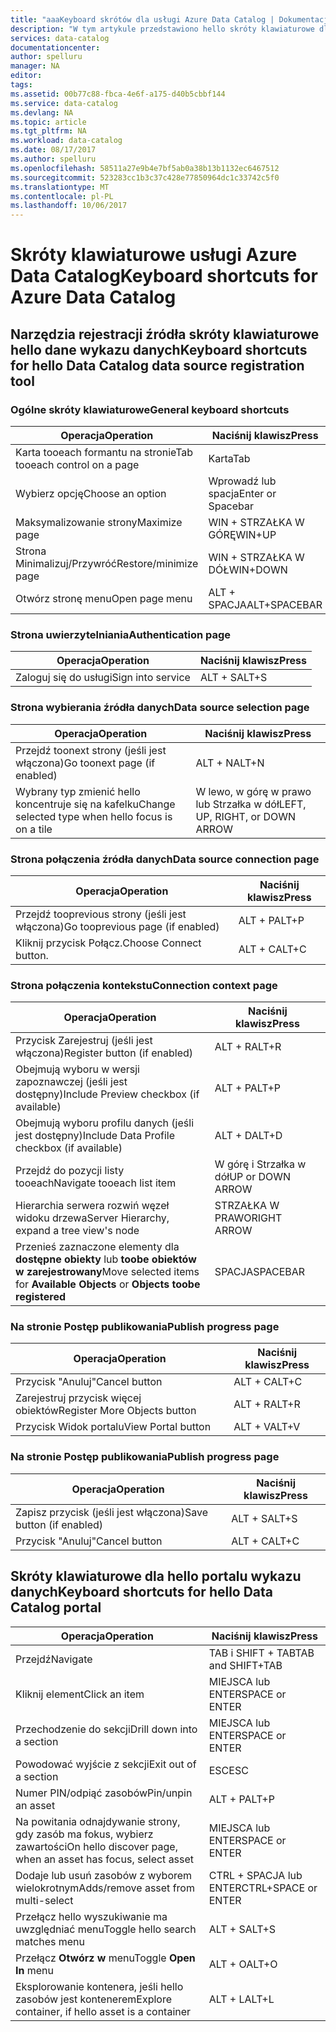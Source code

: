 ```yaml
---
title: "aaaKeyboard skrótów dla usługi Azure Data Catalog | Dokumentacja firmy Microsoft"
description: "W tym artykule przedstawiono hello skróty klawiaturowe dla usługi Azure Data Catalog."
services: data-catalog
documentationcenter: 
author: spelluru
manager: NA
editor: 
tags: 
ms.assetid: 00b77c88-fbca-4e6f-a175-d40b5cbbf144
ms.service: data-catalog
ms.devlang: NA
ms.topic: article
ms.tgt_pltfrm: NA
ms.workload: data-catalog
ms.date: 08/17/2017
ms.author: spelluru
ms.openlocfilehash: 58511a27e9b4e7bf5ab0a38b13b1132ec6467512
ms.sourcegitcommit: 523283cc1b3c37c428e77850964dc1c33742c5f0
ms.translationtype: MT
ms.contentlocale: pl-PL
ms.lasthandoff: 10/06/2017
---
```

# <a name="keyboard-shortcuts-for-azure-data-catalog"></a><span data-ttu-id="e3d1b-103">Skróty klawiaturowe usługi Azure Data Catalog</span><span class="sxs-lookup"><span data-stu-id="e3d1b-103">Keyboard shortcuts for Azure Data Catalog</span></span>
## <a name="keyboard-shortcuts-for-hello-data-catalog-data-source-registration-tool"></a><span data-ttu-id="e3d1b-104">Narzędzia rejestracji źródła skróty klawiaturowe hello dane wykazu danych</span><span class="sxs-lookup"><span data-stu-id="e3d1b-104">Keyboard shortcuts for hello Data Catalog data source registration tool</span></span>
### <a name="general-keyboard-shortcuts"></a><span data-ttu-id="e3d1b-105">Ogólne skróty klawiaturowe</span><span class="sxs-lookup"><span data-stu-id="e3d1b-105">General keyboard shortcuts</span></span>
| <span data-ttu-id="e3d1b-106">Operacja</span><span class="sxs-lookup"><span data-stu-id="e3d1b-106">Operation</span></span> | <span data-ttu-id="e3d1b-107">Naciśnij klawisz</span><span class="sxs-lookup"><span data-stu-id="e3d1b-107">Press</span></span> |
| --- | --- |
| <span data-ttu-id="e3d1b-108">Karta tooeach formantu na stronie</span><span class="sxs-lookup"><span data-stu-id="e3d1b-108">Tab tooeach control on a page</span></span> |<span data-ttu-id="e3d1b-109">Karta</span><span class="sxs-lookup"><span data-stu-id="e3d1b-109">Tab</span></span> |
| <span data-ttu-id="e3d1b-110">Wybierz opcję</span><span class="sxs-lookup"><span data-stu-id="e3d1b-110">Choose an option</span></span> |<span data-ttu-id="e3d1b-111">Wprowadź lub spacja</span><span class="sxs-lookup"><span data-stu-id="e3d1b-111">Enter or Spacebar</span></span> |
| <span data-ttu-id="e3d1b-112">Maksymalizowanie strony</span><span class="sxs-lookup"><span data-stu-id="e3d1b-112">Maximize page</span></span> |<span data-ttu-id="e3d1b-113">WIN + STRZAŁKA W GÓRĘ</span><span class="sxs-lookup"><span data-stu-id="e3d1b-113">WIN+UP</span></span> |
| <span data-ttu-id="e3d1b-114">Strona Minimalizuj/Przywróć</span><span class="sxs-lookup"><span data-stu-id="e3d1b-114">Restore/minimize page</span></span> |<span data-ttu-id="e3d1b-115">WIN + STRZAŁKA W DÓŁ</span><span class="sxs-lookup"><span data-stu-id="e3d1b-115">WIN+DOWN</span></span> |
| <span data-ttu-id="e3d1b-116">Otwórz stronę menu</span><span class="sxs-lookup"><span data-stu-id="e3d1b-116">Open page menu</span></span> |<span data-ttu-id="e3d1b-117">ALT + SPACJA</span><span class="sxs-lookup"><span data-stu-id="e3d1b-117">ALT+SPACEBAR</span></span> |

### <a name="authentication-page"></a><span data-ttu-id="e3d1b-118">Strona uwierzytelniania</span><span class="sxs-lookup"><span data-stu-id="e3d1b-118">Authentication page</span></span>
| <span data-ttu-id="e3d1b-119">Operacja</span><span class="sxs-lookup"><span data-stu-id="e3d1b-119">Operation</span></span> | <span data-ttu-id="e3d1b-120">Naciśnij klawisz</span><span class="sxs-lookup"><span data-stu-id="e3d1b-120">Press</span></span> |
| --- | --- |
| <span data-ttu-id="e3d1b-121">Zaloguj się do usługi</span><span class="sxs-lookup"><span data-stu-id="e3d1b-121">Sign into service</span></span> |<span data-ttu-id="e3d1b-122">ALT + S</span><span class="sxs-lookup"><span data-stu-id="e3d1b-122">ALT+S</span></span> |

### <a name="data-source-selection-page"></a><span data-ttu-id="e3d1b-123">Strona wybierania źródła danych</span><span class="sxs-lookup"><span data-stu-id="e3d1b-123">Data source selection page</span></span>
| <span data-ttu-id="e3d1b-124">Operacja</span><span class="sxs-lookup"><span data-stu-id="e3d1b-124">Operation</span></span> | <span data-ttu-id="e3d1b-125">Naciśnij klawisz</span><span class="sxs-lookup"><span data-stu-id="e3d1b-125">Press</span></span> |
| --- | --- |
| <span data-ttu-id="e3d1b-126">Przejdź toonext strony (jeśli jest włączona)</span><span class="sxs-lookup"><span data-stu-id="e3d1b-126">Go toonext page (if enabled)</span></span> |<span data-ttu-id="e3d1b-127">ALT + N</span><span class="sxs-lookup"><span data-stu-id="e3d1b-127">ALT+N</span></span> |
| <span data-ttu-id="e3d1b-128">Wybrany typ zmienić hello koncentruje się na kafelku</span><span class="sxs-lookup"><span data-stu-id="e3d1b-128">Change selected type when hello focus is on a tile</span></span> |<span data-ttu-id="e3d1b-129">W lewo, w górę w prawo lub Strzałka w dół</span><span class="sxs-lookup"><span data-stu-id="e3d1b-129">LEFT, UP, RIGHT, or DOWN ARROW</span></span> |

### <a name="data-source-connection-page"></a><span data-ttu-id="e3d1b-130">Strona połączenia źródła danych</span><span class="sxs-lookup"><span data-stu-id="e3d1b-130">Data source connection page</span></span>
| <span data-ttu-id="e3d1b-131">Operacja</span><span class="sxs-lookup"><span data-stu-id="e3d1b-131">Operation</span></span> | <span data-ttu-id="e3d1b-132">Naciśnij klawisz</span><span class="sxs-lookup"><span data-stu-id="e3d1b-132">Press</span></span> |
| --- | --- |
| <span data-ttu-id="e3d1b-133">Przejdź tooprevious strony (jeśli jest włączona)</span><span class="sxs-lookup"><span data-stu-id="e3d1b-133">Go tooprevious page (if enabled)</span></span> |<span data-ttu-id="e3d1b-134">ALT + P</span><span class="sxs-lookup"><span data-stu-id="e3d1b-134">ALT+P</span></span> |
| <span data-ttu-id="e3d1b-135">Kliknij przycisk Połącz.</span><span class="sxs-lookup"><span data-stu-id="e3d1b-135">Choose Connect button.</span></span> |<span data-ttu-id="e3d1b-136">ALT + C</span><span class="sxs-lookup"><span data-stu-id="e3d1b-136">ALT+C</span></span> |

### <a name="connection-context-page"></a><span data-ttu-id="e3d1b-137">Strona połączenia kontekstu</span><span class="sxs-lookup"><span data-stu-id="e3d1b-137">Connection context page</span></span>
| <span data-ttu-id="e3d1b-138">Operacja</span><span class="sxs-lookup"><span data-stu-id="e3d1b-138">Operation</span></span> | <span data-ttu-id="e3d1b-139">Naciśnij klawisz</span><span class="sxs-lookup"><span data-stu-id="e3d1b-139">Press</span></span> |
| --- | --- |
| <span data-ttu-id="e3d1b-140">Przycisk Zarejestruj (jeśli jest włączona)</span><span class="sxs-lookup"><span data-stu-id="e3d1b-140">Register button (if enabled)</span></span> |<span data-ttu-id="e3d1b-141">ALT + R</span><span class="sxs-lookup"><span data-stu-id="e3d1b-141">ALT+R</span></span> |
| <span data-ttu-id="e3d1b-142">Obejmują wyboru w wersji zapoznawczej (jeśli jest dostępny)</span><span class="sxs-lookup"><span data-stu-id="e3d1b-142">Include Preview checkbox (if available)</span></span> |<span data-ttu-id="e3d1b-143">ALT + P</span><span class="sxs-lookup"><span data-stu-id="e3d1b-143">ALT+P</span></span> |
| <span data-ttu-id="e3d1b-144">Obejmują wyboru profilu danych (jeśli jest dostępny)</span><span class="sxs-lookup"><span data-stu-id="e3d1b-144">Include Data Profile checkbox (if available)</span></span> |<span data-ttu-id="e3d1b-145">ALT + D</span><span class="sxs-lookup"><span data-stu-id="e3d1b-145">ALT+D</span></span> |
| <span data-ttu-id="e3d1b-146">Przejdź do pozycji listy tooeach</span><span class="sxs-lookup"><span data-stu-id="e3d1b-146">Navigate tooeach list item</span></span> |<span data-ttu-id="e3d1b-147">W górę i Strzałka w dół</span><span class="sxs-lookup"><span data-stu-id="e3d1b-147">UP or DOWN ARROW</span></span> |
| <span data-ttu-id="e3d1b-148">Hierarchia serwera rozwiń węzeł widoku drzewa</span><span class="sxs-lookup"><span data-stu-id="e3d1b-148">Server Hierarchy, expand a tree view's node</span></span> |<span data-ttu-id="e3d1b-149">STRZAŁKA W PRAWO</span><span class="sxs-lookup"><span data-stu-id="e3d1b-149">RIGHT ARROW</span></span> |
| <span data-ttu-id="e3d1b-150">Przenieś zaznaczone elementy dla **dostępne obiekty** lub **toobe obiektów w zarejestrowany**</span><span class="sxs-lookup"><span data-stu-id="e3d1b-150">Move selected items for **Available Objects** or **Objects toobe registered**</span></span> |<span data-ttu-id="e3d1b-151">SPACJA</span><span class="sxs-lookup"><span data-stu-id="e3d1b-151">SPACEBAR</span></span> |

### <a name="publish-progress-page"></a><span data-ttu-id="e3d1b-152">Na stronie Postęp publikowania</span><span class="sxs-lookup"><span data-stu-id="e3d1b-152">Publish progress page</span></span>
| <span data-ttu-id="e3d1b-153">Operacja</span><span class="sxs-lookup"><span data-stu-id="e3d1b-153">Operation</span></span> | <span data-ttu-id="e3d1b-154">Naciśnij klawisz</span><span class="sxs-lookup"><span data-stu-id="e3d1b-154">Press</span></span> |
| --- | --- |
| <span data-ttu-id="e3d1b-155">Przycisk "Anuluj"</span><span class="sxs-lookup"><span data-stu-id="e3d1b-155">Cancel button</span></span> |<span data-ttu-id="e3d1b-156">ALT + C</span><span class="sxs-lookup"><span data-stu-id="e3d1b-156">ALT+C</span></span> |
| <span data-ttu-id="e3d1b-157">Zarejestruj przycisk więcej obiektów</span><span class="sxs-lookup"><span data-stu-id="e3d1b-157">Register More Objects button</span></span> |<span data-ttu-id="e3d1b-158">ALT + R</span><span class="sxs-lookup"><span data-stu-id="e3d1b-158">ALT+R</span></span> |
| <span data-ttu-id="e3d1b-159">Przycisk Widok portalu</span><span class="sxs-lookup"><span data-stu-id="e3d1b-159">View Portal button</span></span> |<span data-ttu-id="e3d1b-160">ALT + V</span><span class="sxs-lookup"><span data-stu-id="e3d1b-160">ALT+V</span></span> |

### <a name="publish-progress-page"></a><span data-ttu-id="e3d1b-161">Na stronie Postęp publikowania</span><span class="sxs-lookup"><span data-stu-id="e3d1b-161">Publish progress page</span></span>
| <span data-ttu-id="e3d1b-162">Operacja</span><span class="sxs-lookup"><span data-stu-id="e3d1b-162">Operation</span></span> | <span data-ttu-id="e3d1b-163">Naciśnij klawisz</span><span class="sxs-lookup"><span data-stu-id="e3d1b-163">Press</span></span> |
| --- | --- |
| <span data-ttu-id="e3d1b-164">Zapisz przycisk (jeśli jest włączona)</span><span class="sxs-lookup"><span data-stu-id="e3d1b-164">Save button (if enabled)</span></span> |<span data-ttu-id="e3d1b-165">ALT + S</span><span class="sxs-lookup"><span data-stu-id="e3d1b-165">ALT+S</span></span> |
| <span data-ttu-id="e3d1b-166">Przycisk "Anuluj"</span><span class="sxs-lookup"><span data-stu-id="e3d1b-166">Cancel button</span></span> |<span data-ttu-id="e3d1b-167">ALT + C</span><span class="sxs-lookup"><span data-stu-id="e3d1b-167">ALT+C</span></span> |

## <a name="keyboard-shortcuts-for-hello-data-catalog-portal"></a><span data-ttu-id="e3d1b-168">Skróty klawiaturowe dla hello portalu wykazu danych</span><span class="sxs-lookup"><span data-stu-id="e3d1b-168">Keyboard shortcuts for hello Data Catalog portal</span></span>
| <span data-ttu-id="e3d1b-169">Operacja</span><span class="sxs-lookup"><span data-stu-id="e3d1b-169">Operation</span></span> | <span data-ttu-id="e3d1b-170">Naciśnij klawisz</span><span class="sxs-lookup"><span data-stu-id="e3d1b-170">Press</span></span> |
| --- | --- |
| <span data-ttu-id="e3d1b-171">Przejdź</span><span class="sxs-lookup"><span data-stu-id="e3d1b-171">Navigate</span></span> |<span data-ttu-id="e3d1b-172">TAB i SHIFT + TAB</span><span class="sxs-lookup"><span data-stu-id="e3d1b-172">TAB and SHIFT+TAB</span></span> |
| <span data-ttu-id="e3d1b-173">Kliknij element</span><span class="sxs-lookup"><span data-stu-id="e3d1b-173">Click an item</span></span> |<span data-ttu-id="e3d1b-174">MIEJSCA lub ENTER</span><span class="sxs-lookup"><span data-stu-id="e3d1b-174">SPACE or ENTER</span></span> |
| <span data-ttu-id="e3d1b-175">Przechodzenie do sekcji</span><span class="sxs-lookup"><span data-stu-id="e3d1b-175">Drill down into a section</span></span> |<span data-ttu-id="e3d1b-176">MIEJSCA lub ENTER</span><span class="sxs-lookup"><span data-stu-id="e3d1b-176">SPACE or ENTER</span></span> |
| <span data-ttu-id="e3d1b-177">Powodować wyjście z sekcji</span><span class="sxs-lookup"><span data-stu-id="e3d1b-177">Exit out of a section</span></span> |<span data-ttu-id="e3d1b-178">ESC</span><span class="sxs-lookup"><span data-stu-id="e3d1b-178">ESC</span></span> |
| <span data-ttu-id="e3d1b-179">Numer PIN/odpiąć zasobów</span><span class="sxs-lookup"><span data-stu-id="e3d1b-179">Pin/unpin an asset</span></span> |<span data-ttu-id="e3d1b-180">ALT + P</span><span class="sxs-lookup"><span data-stu-id="e3d1b-180">ALT+P</span></span> |
| <span data-ttu-id="e3d1b-181">Na powitania odnajdywanie strony, gdy zasób ma fokus, wybierz zawartości</span><span class="sxs-lookup"><span data-stu-id="e3d1b-181">On hello discover page, when an asset has focus, select asset</span></span> |<span data-ttu-id="e3d1b-182">MIEJSCA lub ENTER</span><span class="sxs-lookup"><span data-stu-id="e3d1b-182">SPACE or ENTER</span></span> |
| <span data-ttu-id="e3d1b-183">Dodaje lub usuń zasobów z wyborem wielokrotnym</span><span class="sxs-lookup"><span data-stu-id="e3d1b-183">Adds/remove asset from multi-select</span></span> |<span data-ttu-id="e3d1b-184">CTRL + SPACJA lub ENTER</span><span class="sxs-lookup"><span data-stu-id="e3d1b-184">CTRL+SPACE or ENTER</span></span> |
| <span data-ttu-id="e3d1b-185">Przełącz hello wyszukiwanie ma uwzględniać menu</span><span class="sxs-lookup"><span data-stu-id="e3d1b-185">Toggle hello search matches menu</span></span> |<span data-ttu-id="e3d1b-186">ALT + S</span><span class="sxs-lookup"><span data-stu-id="e3d1b-186">ALT+S</span></span> |
| <span data-ttu-id="e3d1b-187">Przełącz **Otwórz w** menu</span><span class="sxs-lookup"><span data-stu-id="e3d1b-187">Toggle **Open In** menu</span></span> |<span data-ttu-id="e3d1b-188">ALT + O</span><span class="sxs-lookup"><span data-stu-id="e3d1b-188">ALT+O</span></span> |
| <span data-ttu-id="e3d1b-189">Eksplorowanie kontenera, jeśli hello zasobów jest kontenerem</span><span class="sxs-lookup"><span data-stu-id="e3d1b-189">Explore container, if hello asset is a container</span></span> |<span data-ttu-id="e3d1b-190">ALT + L</span><span class="sxs-lookup"><span data-stu-id="e3d1b-190">ALT+L</span></span> |

